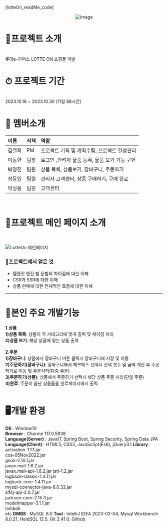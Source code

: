 [lotteOn_readMe_code]
<div align=center>
  
 ![image](https://github.com/bllor/Project2023/assets/136154061/7f59fe08-879a-4182-a260-fac95b4114a3)

</div>
<h1>🛒프로젝트 소개</h1><br>
롯데e-커머스 LOTTE ON 쇼핑몰 개발
<br>
<h1>⏱ 프로젝트 기간</h1><br>
2023.10.16 ~ 2023.10.30 (11일 88시간)
<br>
<h1>👫 멤버소개</h1>

|이름|직책|역할|
|:----|:----|:----|
|김철학|PM|프로젝트 기획 및 계획수립, 프로젝트 일정관리|
|이동한|팀장|로그인 ,관리자 물품 등록, 물품 보기 기능 구현|
|박경진|팀원|상품 목록, 상품보기, 장바구니, 주문하기|
|최동일|팀원|관리자 고객센터, 상품 구매하기, 구매 완료|
|박성용|팀원|고객센터 |
<br>
<h1>🌟프로젝트 메인 페이지 소개</h1><br>

![LotteOn 메인페이지](https://github.com/bllor/Project2023/assets/136154061/99dc1a6e-72b0-43fe-b49d-dc5c7b6dd123)


### 🎯프로젝트에서 얻은 것<br>

- 템플릿 엔진 별 문법의 차이점에 대한 이해
- CSR과 SSR에 대한 이해
- 상품 판매에 대한 전체적인 흐름에 대한 이해

------

<h1>🌝본인 주요 개발기능</h1>

**1.상품**<br>
**1)상품 목록**: 상품이 각 카테고리에 맞게 출력 및 페이징 처리<br>
**2)상품 보기**: 해당 상품에 맞는 상품 출력<br>
<br>
**2.주문**<br>
**1)장바구니**: 상품에서 장바구니 버튼 클릭시 장바구니에 저장 및 이동<br>
**2)주문하기(장바구니)**: 장바구니에서 체크박스 선택시 선택 갯수 및 금액 계산 후 주문하기로 이동 및 주문처리(다중 주문)<br>
**3)주문하기(상품)**: 상품에서 주문하기 선택시 해당 상품 주문 처리(단일 주문)<br>
**4)완료**: 주문이 끝난 상품들을 완료페이지에서 출력<br>
<br>

<h1>🖥개발 환경</h1>

**OS** : Window10<br>
**Browser** : Chorme 117.0.5938<br>
**Language(Server)** : Java17, Spring Boot, Spring Security, Spring Data JPA 
**Language(Client)** : HTML5, CSS3, JavaScript(Es6), jQuery3.1
**Library** : <br>
activation-1.1.1.jar<br> 
cos-05Nov2022.jar<br> 
gson-2.10.1.jar <br>
javax.mail-1.6.2.jar<br> 
javax.mail-api-1.6.2.jar jstl-1.2.jar <br>
logback-classic-1.4.11.jar <br>
logback-core-1.4.11.jar <br>
mysql-connector-java-8.0.32.jar <br>
slf4j-api-2.0.7.jar <br>
jackson-core-2.15.3.jar <br>
modelmapper-3.1.1.jar <br>
lombok <br>
etc
**DMBS** : MySQL 8.0
**Tool** : IntelliJ IDEA 2023-02-04, Mysql Workbench 8.0.21, HeidSQL 12.5, Git 2.41.0, Github

